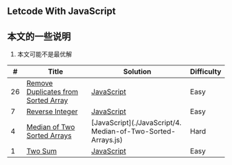 ## Letcode With JavaScript
## 本文的一些说明
1. 本文可能不是最优解

| # | Title | Solution | Difficulty |
|---| ----- | -------- | ---------- |
|26|[Remove Duplicates from Sorted Array](https://oj.leetcode.com/problems/remove-duplicates-from-sorted-array/)| [JavaScript](./JavaScript/26.Remove-Duplicates-from-Sorted-Array.js)|Easy|
|7|[Reverse Integer](https://oj.leetcode.com/problems/reverse-integer/)| [JavaScript](./7.Reverse-Integer.js)|Easy|
|4|[Median of Two Sorted Arrays](https://oj.leetcode.com/problems/median-of-two-sorted-arrays/)| [JavaScript](./JavaScript/4. Median-of-Two-Sorted-Arrays.js)|Hard|
|1|[Two Sum](https://oj.leetcode.com/problems/two-sum/)| [JavaScript](./JavaScript/1.Two-Sum.js)|Easy|
